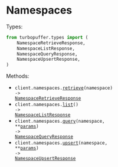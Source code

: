 # Namespaces

Types:

```python
from turbopuffer.types import (
    NamespaceRetrieveResponse,
    NamespaceListResponse,
    NamespaceQueryResponse,
    NamespaceUpsertResponse,
)
```

Methods:

- <code title="get /v1/namespaces/{namespace}">client.namespaces.<a href="./src/turbopuffer/resources/namespaces.py">retrieve</a>(namespace) -> <a href="./src/turbopuffer/types/namespace_retrieve_response.py">NamespaceRetrieveResponse</a></code>
- <code title="get /v1/namespaces">client.namespaces.<a href="./src/turbopuffer/resources/namespaces.py">list</a>() -> <a href="./src/turbopuffer/types/namespace_list_response.py">NamespaceListResponse</a></code>
- <code title="post /v1/namespaces/{namespace}/query">client.namespaces.<a href="./src/turbopuffer/resources/namespaces.py">query</a>(namespace, \*\*<a href="src/turbopuffer/types/namespace_query_params.py">params</a>) -> <a href="./src/turbopuffer/types/namespace_query_response.py">NamespaceQueryResponse</a></code>
- <code title="post /v1/namespaces/{namespace}">client.namespaces.<a href="./src/turbopuffer/resources/namespaces.py">upsert</a>(namespace, \*\*<a href="src/turbopuffer/types/namespace_upsert_params.py">params</a>) -> <a href="./src/turbopuffer/types/namespace_upsert_response.py">NamespaceUpsertResponse</a></code>
